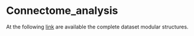 # Connectome_analysis


At the following [link]([link](https://drive.google.com/drive/folders/1AsEaiju3l62fbwv-SrANfvTJyCqwd_4N?usp=sharing)) are available the complete dataset modular structures. 
